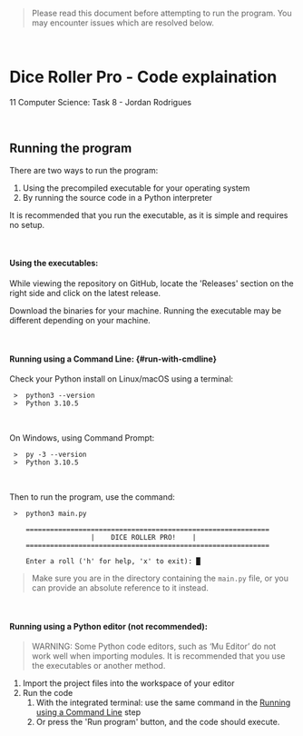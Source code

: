 > Please read this document before attempting to run the program. You may encounter issues which are resolved below.

<br>

# Dice Roller Pro - Code explaination

11 Computer Science: Task 8 - Jordan Rodrigues



<br>

## Running the program

There are two ways to run the program:
1. Using the precompiled executable for your operating system
2. By running the source code in a Python interpreter

It is recommended that you run the executable, as it is simple and requires no setup.




<br>

#### Using the executables:

While viewing the repository on GitHub, locate the 'Releases' section on the right side and click on the latest release.

Download the binaries for your machine. Running the executable may be different depending on your machine.


<br>

#### Running using a Command Line: {#run-with-cmdline}

Check your Python install on Linux/macOS using a terminal:

     >  python3 --version
     >  Python 3.10.5

<br>

On Windows, using Command Prompt:

     >  py -3 --version
     >  Python 3.10.5


<br>

Then to run the program, use the command:

     >  python3 main.py
    
        ============================================================
                        |    DICE ROLLER PRO!    |                 
        ============================================================

        Enter a roll ('h' for help, 'x' to exit): █

> Make sure you are in the directory containing the `main.py` file, or you can provide an absolute reference to it instead.



<br>

#### Running using a Python editor (not recommended):

> WARNING: Some Python code editors, such as ‘Mu Editor’ do not work well when importing modules. It is recommended that you use the executables or another method.

1. Import the project files into the workspace of your editor
2. Run the code
    1. With the integrated terminal: use the same command in the [Running using a Command Line](#run-with-cmdline) step
    2. Or press the 'Run program' button, and the code should execute.